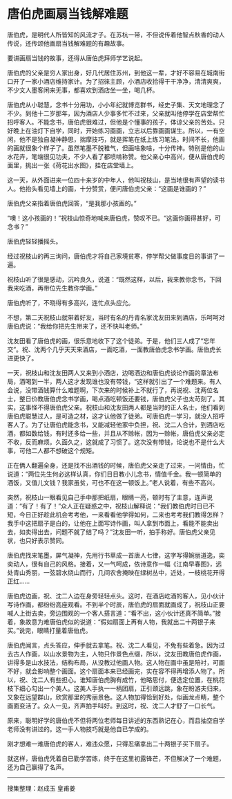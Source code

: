 # 唐伯虎画扇当钱解难题

唐伯虎，是明代人所皆知的风流才子。在苏杭一带，不但说传着他智点秋香的动人传说，还传颂他画扇当钱解难题的有趣故事。

要讲画扇当钱的故事，还得从唐伯虎拜师学艺说起。

唐伯虎的父亲是穷人家出身，好几代居住苏州，到他这一辈，才好不容易在城南街口开了一家小酒店维持家计。为了招徕主顾，小酒店收拾得干干净净，清清爽爽，不少文人墨客闲来无事，都喜欢到酒店坐一坐，喝几杯。

唐伯虎从小聪慧，念书十分用功，小小年纪就博览群书，经史子集、天文地理念了不少。到他十二岁那年，因为酒店人少事多忙不过来，父亲就叫他停学在店堂帮忙招呼客人。不能念书，唐伯虎很难过，但他是个懂事的孩子，体谅父亲的苦处。只好晚上在油灯下自学，同时，开始练习画画，立志以后靠画画谋生。所以，一有空闲，他不是独自凝神静思，揣摩技巧，就是挥笔在纸上练习笔法。时间不长，他画的画就很象个样子了。虽然笔墨不脱稚气，但画啥象啥，十分传神。特别是他的山水花卉，笔端很见功夫，不少人看了都喷啃称赞。他父亲心中高兴，便从唐伯虎的面里，挑出一张《荷花出水图》，挂在店堂墙上。

这一天，从外面进来一位四十来岁的中年人，他叫祝枝山，是当地很有声望的读书人。他抬头看见墙上的画，十分赞赏，便问唐伯虎父亲：“这画是谁画的？”

唐伯虎父亲指着唐伯虎回答，“是我那小孩画的。”

“噢！这小孩画的！”祝枝山惊奇地喊来唐伯虎，赞叹不已。“这画你画得甚好，可念书？”

唐伯虎轻轻播摇头。

经过祝枝山的再三询问，唐伯虎才将自己家境贫寒，停学帮父做事度日的事讲了一遍。

祝枝山听了很是感动，沉吟良久，说道：“既然这样，以后，我来教你念书，下回我来吃酒，再带位先生教你学画。”

唐伯虎听了，不晓得有多高兴，连忙点头应允。

不想，第二天祝枝山就带着好友，当时有名的丹青名家沈友田来到酒店，乐呵呵对唐伯虎说：“我给你把先生带来了，还不快叫老师。”

沈友田看了唐伯虎的画，很乐意地收下了这个徒弟。于是，他们三人成了“忘年交”。祝、沈两个几乎天天来酒店，一面吃酒，一面教唐伯虎念书学画。唐伯虎长进更快了。

一天，祝枝山和沈友田两人又来到小酒店，边喝酒边和唐伯虎谈论作画的章法布局，酒喝到一半，两人这才发现谁也没有带钱，“这样就引出了一个难题来。有人会说，没带酒钱算什么难题啊，下次来的时候补上不就行了，再说祝、沈两位名士，整日价教唐伯虎念书学画，喝点酒吃顿饭还要钱，唐伯虎父子也太苛刻了。其实，这事怪不得唐伯虎父亲。祝枝山和沈友田两人都是当时的正人名士，他们看到唐伯虎聪慧过人，是可造之材，这才认他做了徒弟。可唐伯虎一学习，就没人招呼客人了。为了让唐伯虎能念书，又能减轻他家中负担，祝、沈二人合计，到酒店吃酒，都如数给钱，有时还多给一些，并且从不赊帐，因为一赊帐，唐伯虎父亲必定不收，反而麻烦。久面久之，这就成了习惯了。这次没有带钱，论说也不是什么大事，可他二人都不想破这个规矩。

正在俩人翻遍全身，还是找不出酒钱的时候，唐伯虎父亲走了过来，一问情由，忙说道：“两位先生何必这样认真，你们日日教小儿念书，情值千金。我一顿简单的酒饭，又值儿文钱？我家虽贫，可也不在这一顿饭上。”老人说着，有些不高兴。

突然，祝枝山一眼看见自己手中那把纸扇，眼睛一亮，顿时有了主意，连声说道：“有了！有了！”众人正在疑惑之中，祝枝山解释说：“我们教伯虎时日已不短，今日正好趁此机会考考他，一来看看他学得如何，二来也考考我们教得怎样？我手中这把扇子是白的，让他在上面写诗作画，叫人拿到市面上，看能不能卖出去，如卖得出去，问题不就了结了吗？”沈友田一听，拍手称好。唐伯虎父亲见状，也只好表示赞同。

唐伯虎找来笔墨，屏气凝神，先用行书草成一首唐人七律，这字写得婉丽道逸，奕奕动人，很有自己的风格。接着，又一气呵成，依诗意作一幅《江南早春图》，远处青山秀丽，一弦碧水绕山而行，几间农舍掩映在绿树丛中，近处，一枝桃花开得正红……

唐伯虎边画，祝、沈二人边在身旁轻轻点头。这时，在酒店屹酒的客人，见小伙计写诗作画，都纷纷高座观看。不到半个时辰，唐伯虎的扇面就画成了，祝枝山正要喊人上街去卖，旁边围观的一个客人搭言道：“看不出，这小伙计还真不简单。”接着，象故意为难唐伯虎似的说道：“假如扇面上再有人物，我就出二十两银子来买。”说完，眼睛打量着唐伯虎。

唐伯虎闻言，点头答应，伸手就去拿笔。祝、沈二人看见，不免有些着急。因为过去古人作画，以山水景物为主，人物只作景色点缀，所以，沈友田教唐伯虎作画，讲得多是山水技法，结构布局，从没教过他画人物。这人物在画中虽是陪衬，可画不好，就会影响整个画面。这个扇面本来已经画完，实在容不得再增添人物了。所以，祝、沈二人有些担心。谁知唐伯虎胸有成竹，他略思付，便选定位置，在桃花枝下细心勾出一个美人。这美人手执一一柄团扇，正引颈远跳，象在盼游夫归来，又象在远望群山，欣赏那里的秀丽景色。这人物加得恰到好处，似画龙点睛，整个画面变活了。众人一见，齐声拍手叫好。到这时，祝、沈二人才舒了一口长气。

原来，聪明好学的唐伯虎不但将两位老师每日讲述的东西熟记在心，而且抽空自学老师没有讲过的。这一手人物技巧就是他自已学成的。

刚才想难一难唐伯虎的客人，难违众愿，只得忍痛拿出二十两银子买下扇子。


就这样，唐伯虎凭着自已勤学苦练，终于在这里初露锋芒，不但解决了一个难题，还为自己赢得了名声。

---

搜集整理：赵成玉 皇甫姜

